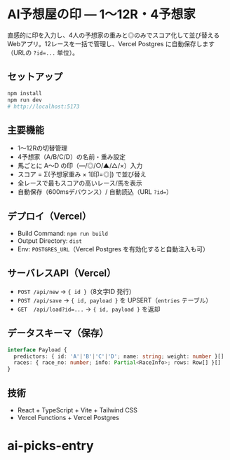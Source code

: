 # AI予想屋の印 — 1〜12R・4予想家

直感的に印を入力し、4人の予想家の重みと◎のみでスコア化して並び替えるWebアプリ。12レースを一括で管理し、Vercel Postgres に自動保存します（URLの `?id=...` 単位）。

## セットアップ

```bash
npm install
npm run dev
# http://localhost:5173
```

## 主要機能
- 1〜12Rの切替管理
- 4予想家（A/B/C/D）の名前・重み設定
- 馬ごとに A〜D の印（—/◎/○/▲/△/×）入力
- スコア = Σ(予想家重み × 1[印=◎]) で並び替え
- 全レースで最もスコアの高いレース/馬を表示
- 自動保存（600msデバウンス）/ 自動読込（URL `?id=`）

## デプロイ（Vercel）
- Build Command: `npm run build`
- Output Directory: `dist`
- Env: `POSTGRES_URL`（Vercel Postgres を有効化すると自動注入も可）

## サーバレスAPI（Vercel）
- `POST /api/new` → `{ id }`（8文字ID 発行）
- `POST /api/save` → `{ id, payload }` を UPSERT（`entries` テーブル）
- `GET  /api/load?id=...` → `{ id, payload }` を返却

## データスキーマ（保存）
```ts
interface Payload {
  predictors: { id: 'A'|'B'|'C'|'D'; name: string; weight: number }[]
  races: { race_no: number; info: Partial<RaceInfo>; rows: Row[] }[]
}
```

## 技術
- React + TypeScript + Vite + Tailwind CSS
- Vercel Functions + Vercel Postgres

# ai-picks-entry

